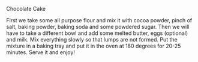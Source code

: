 Chocolate Cake 
 
 First we take some all purpose flour and mix it with cocoa powder, pinch of salt, baking powder, baking soda and some powdered sugar. Then we will have to take a different bowl and add some melted butter, eggs (optional) and milk. Mix everything slowly so that lumps are not formed. Put the mixture in a baking tray and put it in the oven at 180 degrees for 20-25 minutes. Serve it and enjoy!